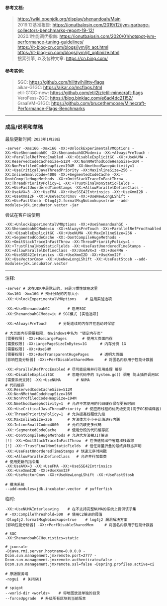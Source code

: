 
#### 参考文档: 
> https://wiki.openjdk.org/display/shenandoah/Main  
> 2019.12基准报告: https://ionutbalosin.com/2019/12/jvm-garbage-collectors-benchmarks-report-19-12/  
> 2020.1性能调优指南: https://ionutbalosin.com/2020/01/hotspot-jvm-performance-tuning-guidelines/  
> https://it-blog-cn.com/blogs/jvm/jit_aot.html  
> https://it-blog-cn.com/blogs/jvm/jit_optimize.html  
> 搜索引擎, 以及各种文章: https://cn.bing.com/  

#### 参考实例: 
> SGC: https://github.com/hilltty/hilltty-flags  
> aikar-G1GC: https://aikar.co/mcflags.html  
> etil-G1GC-new: https://github.com/etil2jz/etil-minecraft-flags  
> VeroFess-ZGC: https://blog.binklac.com/e6ad4dc21152/  
> GraalVM-G1GC: https://github.com/brucethemoose/Minecraft-Performance-Flags-Benchmarks  

---
### 成品/说明和草稿

最后更新时间: `2023年1月28日`  
```
-server -Xms16G -Xmx16G -XX:+UnlockExperimentalVMOptions -XX:+UseShenandoahGC -XX:ShenandoahGCMode=iu -XX:+AlwaysPreTouch -XX:+ParallelRefProcEnabled -XX:+DisableExplicitGC -XX:+UseNUMA -XX:ReservedCodeCacheSize=512M -XX:NonNMethodCodeHeapSize=16M -XX:NonProfiledCodeHeapSize=194M -XX:NmethodSweepActivity=1 -XX:+UseCriticalJavaThreadPriority -XX:MaxInlineSize=256 -XX:InlineSmallCode=4000 -XX:+SegmentedCodeCache -XX:-DontCompileHugeMethods -XX:+OmitStackTraceInFastThrow -XX:ThreadPriorityPolicy=1 -XX:+TrustFinalNonStaticFields -XX:+UseFastUnorderedTimeStamps -XX:+AllowParallelDefineClass -XX:UseAVX=3 -XX:+UseFMA -XX:+UseSSE42Intrinsics -XX:+UseXmmI2D -XX:+UseXmmI2F -XX:+UseVectorCmov -XX:+UseNewLongLShift -XX:+UseFastStosb -Dlog4j2.formatMsgNoLookups=true --add-modules=jdk.incubator.vector -jar
```

尝试在客户端使用  
```
-XX:+UnlockExperimentalVMOptions -XX:+UseShenandoahGC -XX:ShenandoahGCMode=iu -XX:+AlwaysPreTouch -XX:+ParallelRefProcEnabled -XX:+DisableExplicitGC -XX:+UseNUMA -XX:MaxInlineSize=256 -XX:+SegmentedCodeCache -XX:-DontCompileHugeMethods -XX:+OmitStackTraceInFastThrow -XX:ThreadPriorityPolicy=1 -XX:+TrustFinalNonStaticFields -XX:+UseFastUnorderedTimeStamps -XX:+AllowParallelDefineClass -XX:UseAVX=3 -XX:+UseFMA -XX:+UseSSE42Intrinsics -XX:+UseXmmI2D -XX:+UseXmmI2F -XX:+UseVectorCmov -XX:+UseNewLongLShift -XX:+UseFastStosb --add-modules=jdk.incubator.vector
```

---

注释: 
```
-server	# 这在JDK中是默认的, 只是习惯性放在这里
-Xms16G -Xmx16G	# 预计分配的内存大小
-XX:+UnlockExperimentalVMOptions	# 启用实验选项
```

```
-XX:+UseShenandoahGC		# 启用SGC
-XX:ShenandoahGCMode=iu	# SGC模式 [实验选项]

-XX:+AlwaysPreTouch		# 分配连续的内存并在启动时保留

# 大页面内存需要权限, 在windows中名为 "锁定内存页"
[需要权限] -XX:+UseLargePages		# 使用大页面内存
[需要权限] -XX:LargePageSizeInBytes=1G		# 内存分页 1G
[需要权限] -XX:+UseSHM
[需要权限] -XX:+UseTransparentHugePages		# 透明大页面
[影响性能分析器] -XX:+PerfDisableSharedMem		# 将匿名内存用于性能计数器

```

```
-XX:+ParallelRefProcEnabled	# 尽可能启用并行引用处理 缓存
-XX:+DisableExplicitGC		# 忽略代码中的 System.gc() 调用 防止插件调用GC
[需要系统支持] -XX:+UseNUMA		# NUMA
# 代码缓存
-XX:ReservedCodeCacheSize=512M
-XX:NonNMethodCodeHeapSize=16M
-XX:NonProfiledCodeHeapSize=194M
-XX:NmethodSweepActivity=1	# 允许不常使用的代码缓存保存更长时间
-XX:+UseCriticalJavaThreadPriority	# 使应用线程的优先级更高(高于GC和编译器)
-XX:ThreadPriorityPolicy=1	# 允许提高线程优先级
-XX:MaxInlineSize=256		# 方法体大小小于此值进行内联
-XX:InlineSmallCode=4000	# 允许内联更多代码
-XX:+SegmentedCodeCache		# 使用分段的代码缓存区
-XX:-DontCompileHugeMethods	# 允许大方法被JIT编译
[!] -XX:+OmitStackTraceInFastThrow	# 在快速抛出中省略堆栈跟踪
[!] -XX:+TrustFinalNonStaticFields	# 信任常量折叠的最终非静态声明
-XX:+UseFastUnorderedTimeStamps	# 快速无序时间戳
-XX:+AllowParallelDefineClass	# 允许并行加载类
# 使用更新的指令集
-XX:UseAVX=3 -XX:+UseFMA -XX:+UseSSE42Intrinsics
-XX:+UseXmmI2D -XX:+UseXmmI2F
-XX:+UseVectorCmov -XX:+UseNewLongLShift -XX:+UseFastStosb

# 模块系统
--add-modules=jdk.incubator.vector	# pufferfish
```

临时: 
```
-XX:+UseNUMAInterleaving	# 在不支持完整NUMA的系统上提供该子集
# -XX:CompileThreshold=500	# 使用C2编译的阈值
-Dlog4j2.formatMsgNoLookups=true	# log4j2 漏洞解决方案
[影响性能分析器] -XX:+PerfDisableSharedMem		# 将匿名内存用于性能计数器

# SGC
-XX:ShenandoahGCHeuristics=static

# jconsole
-Djava.rmi.server.hostname=0.0.0.0 -Dcom.sun.management.jmxremote.port=2777 -Dcom.sun.management.jmxremote.authenticate=false -Dcom.sun.management.jmxremote.ssl=false -Dspring.profiles.active=ci

# 原版服务端
-nogui	# 关闭GUI

# spigot
--world-dir <worlds>	# 将地图放进单独的目录
--forceUpgrade	# 升级所有区块到当前版本
```
